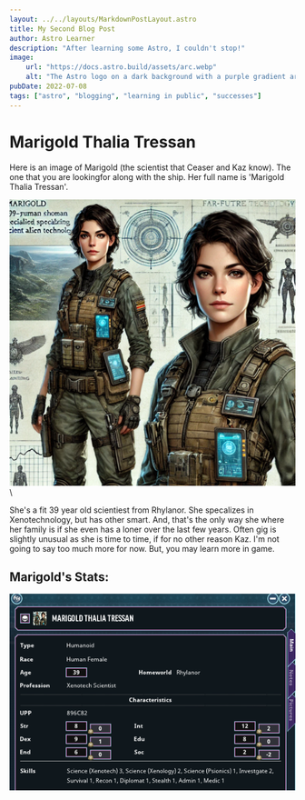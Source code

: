 ```yaml
---
layout: ../../layouts/MarkdownPostLayout.astro
title: My Second Blog Post
author: Astro Learner
description: "After learning some Astro, I couldn't stop!"
image:
    url: "https://docs.astro.build/assets/arc.webp"
    alt: "The Astro logo on a dark background with a purple gradient arc."
pubDate: 2022-07-08
tags: ["astro", "blogging", "learning in public", "successes"]
---
```


# Marigold Thalia Tressan


Here is an image of Marigold (the scientist that Ceaser and Kaz know). The one that you are lookingfor along with the ship. Her full name is 'Marigold Thalia Tressan'.


![Marigold The scientist](Images/Marigold-Thalia-Tressan.webp)\


She's a fit 39 year old scientiest from Rhylanor. She specalizes in 
Xenotechnology, but has other smart. And, that's the only way she 
where her family is if she even has a loner over the last few years. Often 
gig is slightly unusual as she is time to time, if for no other reason 
Kaz. I'm not going to say too much more for now. But, you may learn more in game.

## Marigold's Stats:

![Marigold's Stats](Images/Marigold_Stats.png)